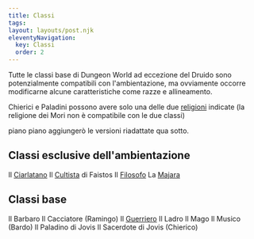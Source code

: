 ```yaml
---
title: Classi
tags:
layout: layouts/post.njk
eleventyNavigation:
  key: Classi
  order: 2
---
```


Tutte le classi base di Dungeon World ad eccezione del Druido sono potenzialmente compatibili con l'ambientazione, ma ovviamente occorre modificarne alcune caratteristiche come razze e allineamento.

Chierici e Paladini possono avere solo una delle due [religioni](/religione/) indicate (la religione dei Mori non è compatibile con le due classi)

piano piano aggiungerò le versioni riadattate qua sotto.

## Classi esclusive dell'ambientazione

Il [Ciarlatano](/classi/ciarlatano)
Il [Cultista](/classi/cultista) di Faistos
Il [Filosofo](/classi/filosofo)
La [Majara](/classi/majara/)

## Classi base

Il Barbaro
Il Cacciatore (Ramingo)
Il [Guerriero](/classi/guerriero)
Il Ladro
Il Mago
Il Musico (Bardo)
Il Paladino di Jovis
Il Sacerdote di Jovis (Chierico)

